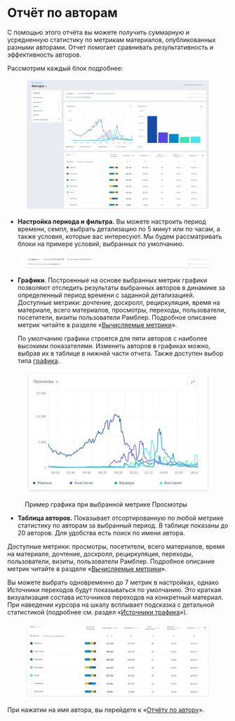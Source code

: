 # Отчёт по авторам

С помощью этого отчёта вы можете получить суммарную и усредненную статистику по метрикам материалов, опубликованных разными авторами. Отчет помогает сравнивать результативность и эффективность авторов.&#x20;

Рассмотрим каждый блок подробнее:

<figure><img src="../../../.gitbook/assets/1.2 (1).png" alt=""><figcaption></figcaption></figure>



* **Настройка периода и фильтра.** Вы можете настроить период времени, семпл, выбрать детализацию по 5 минут или по часам, а также условия, которые вас интересуют. Мы будем рассматривать блоки на примере условий, выбранных по умолчанию.&#x20;

<figure><img src="../../../.gitbook/assets/3 (8).png" alt=""><figcaption></figcaption></figure>

*   **Графики**. Построенные на основе выбранных метрик графики позволяют отследить результаты выбранных авторов в динамике за определенный период времени с заданной детализацией. Доступные метрики: дочтение, доскролл, рециркуляция, время на материале, всего материалов, просмотры, переходы, пользователи, посетители, визиты пользователи Рамблер. Подробное описание метрик читайте в разделе «[Вычисляемые метрики](https://top-100-writer.gitbook.io/dokumentaciya-top-100-po-novoi-modeli-progress/rabota-s-otchyotami-v-analitike-top-100/metriki-analitiki-top-100/vychislyaemye-metriki)».

    По умолчанию графики строятся для пяти авторов с наиболее высокими показателями. Изменить авторов в графиках можно, выбрав их в таблице в нижней части отчета. Также доступен выбор типа [графика](https://top-100-writer.gitbook.io/dokumentaciya-top-100-po-novoi-modeli-progress/rabota-s-otchyotami-v-analitike-top-100/instrumenty-analitiki-top-100/grafiki-i-tablicy).

<figure><img src="../../../.gitbook/assets/2.2.png" alt=""><figcaption><p>Пример графика при выбранной метрике Просмотры</p></figcaption></figure>

* **Таблица авторов.** Показывает отсортированную по любой метрике статистику по авторам за выбранный период. В таблице показаны до 20 авторов. Для удобства есть поиск по имени автора.&#x20;

Доступные метрики: просмотры, посетители, всего материалов, время на материале, дочтение, доскролл, рециркуляция, переходы, пользователи, визиты, пользователи Рамблер. Подробное описание метрик читайте в разделе «[Вычисляемые метрики](https://top-100-writer.gitbook.io/dokumentaciya-top-100-po-novoi-modeli-progress/rabota-s-otchyotami-v-analitike-top-100/metriki-analitiki-top-100/vychislyaemye-metriki)».

Вы можете выбрать одновременно до 7 метрик в настройках, однако Источники переходов будут показываться по умолчанию. Это краткая визуализация состава источников переходов на конкретный материал. При наведении курсора на шкалу всплывает подсказка с детальной статистикой (подробнее см. раздел «[Источники трафика](https://top-100-writer.gitbook.io/dokumentaciya-top-100-po-novoi-modeli-progress/rabota-s-otchyotami-v-analitike-top-100/otchyoty-analitiki-top-100/bazovye-otchety/istochniki)»).

<figure><img src="../../../.gitbook/assets/5 (7).png" alt=""><figcaption></figcaption></figure>

При нажатии на имя автора, вы перейдете к «[Отчёту по автору](https://top-100-writer.gitbook.io/dokumentaciya-top-100-po-novoi-modeli-progress/rabota-s-otchyotami-v-analitike-top-100/otchyoty-analitiki-top-100/mediaotchety/otchyot-po-avtoru)».&#x20;
